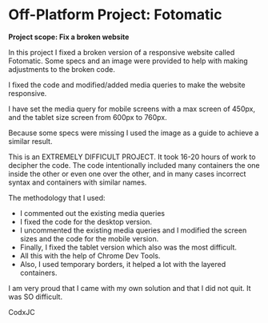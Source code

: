 # Off-Platform Project: Fotomatic

**Project scope: Fix a broken website**

In this project I fixed a broken version of a responsive website called Fotomatic. 
Some specs and an image were provided to help with making adjustments to the broken code.

I fixed the code and modified/added media queries to make the website responsive.

I have set the media query for mobile screens with a max screen of 450px,
and the tablet size screen from 600px to 760px.

Because some specs were missing I used the image as a guide to achieve a similar result.

This is an EXTREMELY DIFFICULT PROJECT. It took 16-20 hours of work to decipher the code.
The code intentionally included many containers the one inside the other or even one over the other,
and in many cases incorrect syntax and containers with similar names. 

The methodology that I used:
* I commented out the existing media queries
* I fixed the code for the desktop version.
* I uncommented the existing media queries and I modified the screen sizes and the code for the mobile version.
* Finally, I fixed the tablet version which also was the most difficult.
* All this with the help of Chrome Dev Tools.
* Also, I used temporary borders, it helped a lot with the layered containers.

I am very proud that I came with my own solution and that I did not quit. It was SO difficult.

CodxJC
